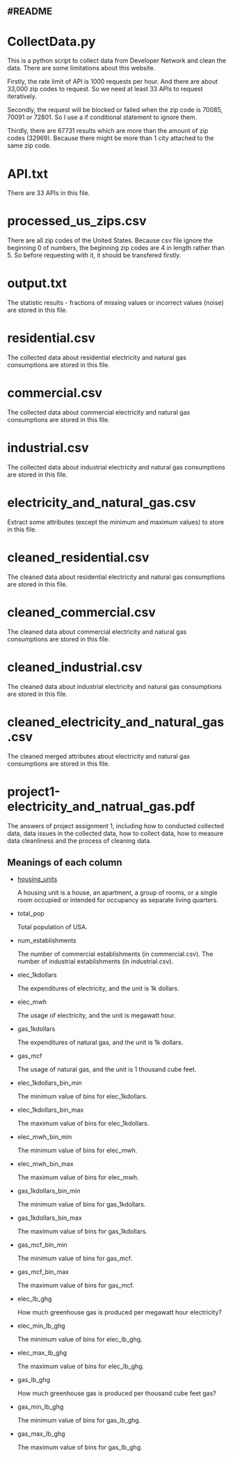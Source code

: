 #README
---

# CollectData.py

This is a python script to collect data from Developer Network and clean the data. There are some limitations about this website. 

Firstly, the rate limit of API is 1000 requests per hour. And there are about 33,000 zip codes to request. So we need at least 33 APIs to request iteratively.

Secondly, the request will be blocked or failed when the zip code is 70085, 70091 or 72801. So I use a if conditional statement to ignore them.

Thirdly, there are 67731 results which are more than the amount of zip codes (32969). Because there might be more than 1 city attached to the same zip code. 

# API.txt

There are 33 APIs in this file.

# processed_us_zips.csv

There are all zip codes of the United States. Because csv file ignore the beginning 0 of numbers, the beginning zip codes are 4 in length rather than 5. So before requesting with it, it should be transfered firstly.

# output.txt

The statistic results - fractions of missing values or incorrect values (noise) are stored in this file.

# residential.csv

The collected data about residential electricity and natural gas consumptions are stored in this file.

# commercial.csv

The collected data about commercial electricity and natural gas consumptions are stored in this file.

# industrial.csv

The collected data about industrial electricity and natural gas consumptions are stored in this file.

# electricity_and_natural_gas.csv

Extract some attributes (except the minimum and maximum values) to store in this file.

# cleaned_residential.csv

The cleaned data about residential electricity and natural gas consumptions are stored in this file.

# cleaned_commercial.csv

The cleaned data about commercial electricity and natural gas consumptions are stored in this file.

# cleaned_industrial.csv

The cleaned data about industrial electricity and natural gas consumptions are stored in this file.

# cleaned_electricity_and_natural_gas.csv

The cleaned merged attributes about electricity and natural gas consumptions are stored in this file.

# project1-electricity_and_natrual_gas.pdf

The answers of project assignment 1, including how to conducted collected data, data issues in the collected data, how to collect data, how to measure data cleanliness and the process of cleaning data.

## Meanings of each column

* [housing_units](https://www.census.gov/housing/hvs/definitions.pdf)

    A housing unit is a house, an apartment, a group of rooms, or a single room occupied or intended for occupancy as separate living quarters.

* total_pop

    Total population of USA.

* num_establishments

    The number of commercial establishments (in commercial.csv). 
    The number of industrial establishments (in industrial.csv).

* elec_1kdollars

    The expenditures of electricity, and the unit is 1k dollars.

* elec_mwh

    The usage of electricity, and the unit is megawatt hour.

* gas_1kdollars

    The expenditures of natural gas, and the unit is 1k dollars.

* gas_mcf

    The usage of natural gas, and the unit is 1 thousand cube feet.

* elec_1kdollars_bin_min

    The minimum value of bins for elec_1kdollars.

* elec_1kdollars_bin_max

    The maximum value of bins for elec_1kdollars.

* elec_mwh_bin_min

    The minimum value of bins for elec_mwh.

* elec_mwh_bin_max

    The maximum value of bins for elec_mwh.

* gas_1kdollars_bin_min

    The minimum value of bins for gas_1kdollars.

* gas_1kdollars_bin_max

    The maximum value of bins for gas_1kdollars.

* gas_mcf_bin_min

    The minimum value of bins for gas_mcf.

* gas_mcf_bin_max

    The maximum value of bins for gas_mcf.

* elec_lb_ghg

    How much greenhouse gas is produced per megawatt hour electricity?

* elec_min_lb_ghg

    The minimum value of bins for elec_lb_ghg.

* elec_max_lb_ghg

    The maximum value of bins for elec_lb_ghg.

* gas_lb_ghg

    How much greenhouse gas is produced per thousand cube feet gas?

* gas_min_lb_ghg

    The minimum value of bins for gas_lb_ghg.

* gas_max_lb_ghg

    The maximum value of bins for gas_lb_ghg.

